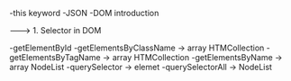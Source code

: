 -this keyword
-JSON
-DOM introduction

---> 1. Selector in DOM

-getElementById
-getElementsByClassName -> array HTMCollection
-getElementsByTagName -> array HTMCollection
-getElementsByName -> array NodeList
-querySelector -> elemet
-querySelectorAll -> NodeList